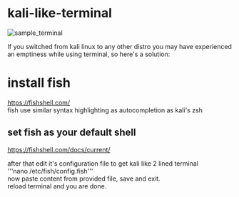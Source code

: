 # kali-like-terminal
![sample_terminal]()

If you switched from kali linux to any other distro you may have experienced an emptiness while using terminal, so here's a solution:
# install fish
https://fishshell.com/  
fish use similar syntax highlighting as autocompletion as kali's zsh
## set fish as your default shell
https://fishshell.com/docs/current/  

after that edit it's configuration file to get kali like 2 lined terminal  
'''nano /etc/fish/config.fish'''  
now paste content from provided file, save and exit.  
reload terminal and you are done.
